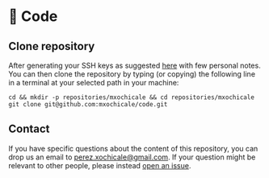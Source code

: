 # :school_satchel: Code

## Clone repository
After generating your SSH keys as suggested [here](https://github.com/mxochicale/tools/blob/main/github/SSH.md) with few personal notes.
You can then clone the repository by typing (or copying) the following line in a terminal at your selected path in your machine:
```
cd && mkdir -p repositories/mxochicale && cd repositories/mxochicale
git clone git@github.com:mxochicale/code.git
```

## Contact 
If you have specific questions about the content of this repository, you can drop us an email to [perez.xochicale@gmail.com](mailto:perez.xochicale@gmail.com?subject="[code]"). 
If your question might be relevant to other people, please instead [open an issue](https://github.com/mxochicale/code/issues).

